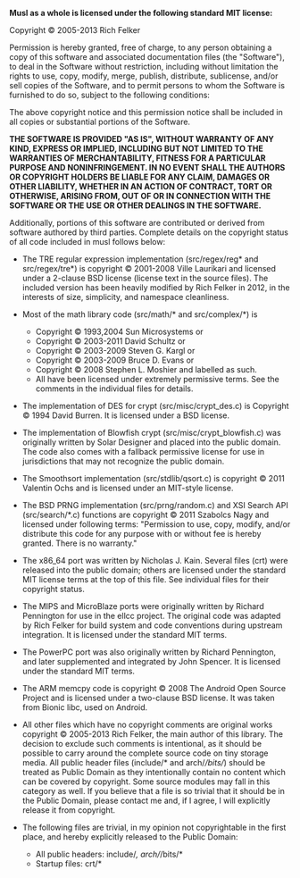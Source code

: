 **Musl as a whole is licensed under the following standard MIT license:**

Copyright © 2005-2013 Rich Felker

Permission is hereby granted, free of charge, to any person obtaining
a copy of this software and associated documentation files (the
"Software"), to deal in the Software without restriction, including
without limitation the rights to use, copy, modify, merge, publish,
distribute, sublicense, and/or sell copies of the Software, and to
permit persons to whom the Software is furnished to do so, subject to
the following conditions:

The above copyright notice and this permission notice shall be
included in all copies or substantial portions of the Software.

**THE SOFTWARE IS PROVIDED "AS IS", WITHOUT WARRANTY OF ANY KIND,
EXPRESS OR IMPLIED, INCLUDING BUT NOT LIMITED TO THE WARRANTIES OF
MERCHANTABILITY, FITNESS FOR A PARTICULAR PURPOSE AND NONINFRINGEMENT.
IN NO EVENT SHALL THE AUTHORS OR COPYRIGHT HOLDERS BE LIABLE FOR ANY
CLAIM, DAMAGES OR OTHER LIABILITY, WHETHER IN AN ACTION OF CONTRACT,
TORT OR OTHERWISE, ARISING FROM, OUT OF OR IN CONNECTION WITH THE
SOFTWARE OR THE USE OR OTHER DEALINGS IN THE SOFTWARE.**

Additionally, portions of this software are contributed or derived from software
authored by third parties. Complete details on the copyright status of
all code included in musl follows below:

* The TRE regular expression implementation (src/regex/reg* and
src/regex/tre*) is copyright © 2001-2008 Ville Laurikari and licensed
under a 2-clause BSD license (license text in the source files). The
included version has been heavily modified by Rich Felker in 2012, in
the interests of size, simplicity, and namespace cleanliness.

* Most of the math library code (src/math/* and src/complex/*) is
  * Copyright © 1993,2004 Sun Microsystems or
  * Copyright © 2003-2011 David Schultz or
  * Copyright © 2003-2009 Steven G. Kargl or
  * Copyright © 2003-2009 Bruce D. Evans or
  * Copyright © 2008 Stephen L. Moshier and labelled as such. 
  * All have been licensed under extremely permissive terms. See the comments in the individual files for details.

* The implementation of DES for crypt (src/misc/crypt_des.c) is
Copyright © 1994 David Burren. It is licensed under a BSD license.

* The implementation of Blowfish crypt (src/misc/crypt_blowfish.c) was
originally written by Solar Designer and placed into the public
domain. The code also comes with a fallback permissive license for use
in jurisdictions that may not recognize the public domain.

* The Smoothsort implementation (src/stdlib/qsort.c) is copyright © 2011
Valentin Ochs and is licensed under an MIT-style license.

* The BSD PRNG implementation (src/prng/random.c) and XSI Search API
(src/search/*.c) functions are copyright © 2011 Szabolcs Nagy and
licensed under following terms: "Permission to use, copy, modify,
and/or distribute this code for any purpose with or without fee is
hereby granted. There is no warranty."

* The x86_64 port was written by Nicholas J. Kain. Several files (crt)
were released into the public domain; others are licensed under the
standard MIT license terms at the top of this file. See individual
files for their copyright status.

* The MIPS and MicroBlaze ports were originally written by Richard
Pennington for use in the ellcc project. The original code was adapted
by Rich Felker for build system and code conventions during upstream
integration. It is licensed under the standard MIT terms.

* The PowerPC port was also originally written by Richard Pennington,
and later supplemented and integrated by John Spencer. It is licensed
under the standard MIT terms.

* The ARM memcpy code is copyright © 2008 The Android Open Source
Project and is licensed under a two-clause BSD license. It was taken
from Bionic libc, used on Android.

* All other files which have no copyright comments are original works
copyright © 2005-2013 Rich Felker, the main author of this library.
The decision to exclude such comments is intentional, as it should be
possible to carry around the complete source code on tiny storage
media. All public header files (include/* and arch/*/bits/*) should be
treated as Public Domain as they intentionally contain no content
which can be covered by copyright. Some source modules may fall in
this category as well. If you believe that a file is so trivial that
it should be in the Public Domain, please contact me and, if I agree,
I will explicitly release it from copyright.

* The following files are trivial, in my opinion not copyrightable in
the first place, and hereby explicitly released to the Public Domain:
  * All public headers: include/*, arch/*/bits/*
  * Startup files: crt/*
